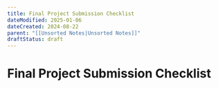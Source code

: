 ```yaml
---
title: Final Project Submission Checklist
dateModified: 2025-01-06
dateCreated: 2024-08-22
parent: "[[Unsorted Notes|Unsorted Notes]]"
draftStatus: draft
---
```


# Final Project Submission Checklist

